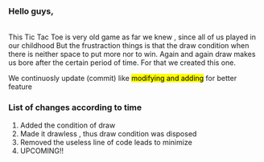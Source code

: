 <h3>Hello guys,</h3><br>
This Tic Tac Toe is very old game as far we knew , since all of us played in our childhood
But the frustraction things is that the draw condition when there is neither space to put more nor to win.
Again and again draw makes us bore after the certain period of time.
For that we created this one.
<p> We continuosly update (commit) like <mark>modifying and adding</mark> for better feature </p>
<h3> List of changes according to time</h3>
<ol>
  <li>Added the condition of draw</li>
  <li>Made it drawless , thus draw condition was disposed</li>
  <li>Removed the useless line of code leads to minimize</li>
  <li>UPCOMING!!</li>
</ol>



